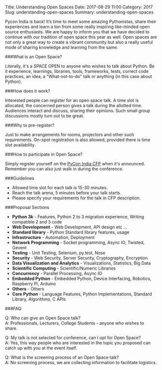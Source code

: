 Title: Understanding Open Spaces
Date: 2017-08-29 11:00
Category: 2017
Slug: understanding-open-spaces
Summary: understanding-open-spaces

Pycon India is back! It’s time to meet some amazing Pythonistas, share their experiences and learn a ton from some really inspiring like-minded open source enthusiasts. We are happy to inform you that we have decided to continue with our tradition of open space this year as well. Open spaces are not only a great way to create a vibrant community but also a really useful mode of sharing knowledge and learning from the same.

###What is an Open Space?

Literally, it's a SPACE OPEN to anyone who wishes to talk about Python. Be it experience, learnings, libraries, tools, frameworks, tests, correct code practices, an idea, a "What-not-to-do" talk or anything (in this case about Python).

###How does it work?

Interested people can register for an open space talk. A time slot is allocated, the concerned person gives a talk during the allotted time. Audiences interact and discuss, sharing their opinions. Such small group discussions mostly turn out to be great.

###Why to pre-register?

Just to make arrangements for rooms, projectors and other such requirements. On-spot registration is also allowed, provided there is time slot availability.


###How to participate in Open Space?

Simply register yourself on the [PyCon India CFP](https://in.pycon.org/cfp/) when it's announced. Remember you can also just walk in during the conference.

###Guidelines

- Allowed time slot for each talk is 15-30 minutes.
- Reach the talk arena, 5 minutes before your talk starts.
- Please specify your requirements for the talk in CFP description.

###Proposal Sections

- **Python 3k** - Features, Python 2 to 3 migration experience, Writing compatible 2 and 3 code
- **Web Development** - Web Development, API design etc ...
- **Standard library** - Python Standard library features, usage
- **Infrastructure** - Automation, Deployment
- **Network Programming** - Socket programming, Async IO, Twisted, Gevent
- **Testing** - Unit Testing, Selenium, py.test, Nose
- **Security** - Web Security, Server Security, Cryptography, Encryption
- **Data Visualization and Analytics** - Visualizations, Statistics, Big Data
- **Scientific Computing** - Scientific/Numeric Libraries
- **Concurrency** - Parallel Processing, Async IO
- **Embedded Python** - Embedded Python, Device Interfacing, Robotics, Raspberry Pi, Arduino
- **Others** - Others
- **Core Python** - Language Features, Python Implementations, Standard Library, Algorithms, C APIs

###FAQ

Q: Who can give an Open Space talk?<br>
A: Professionals, Lecturers, College Students - anyone who wishes to share.

Q: My talk is not selected for conference, can I opt for Open Space?<br>
A: Yes, this way people who are interested in the topic you proposed can catch up with you at the event itself.

Q: What is the screening process of an Open Space talk?<br>
A: No screening process, we are collecting information to facilitate logistics.

